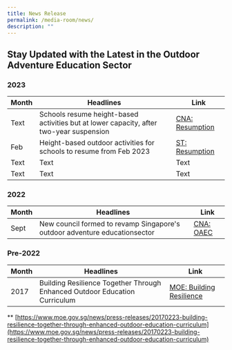 ```yaml
---
title: News Release
permalink: /media-room/news/
description: ""
---
```

## Stay Updated with the Latest in the Outdoor Adventure Education Sector


### 2023
| Month | Headlines | Link |
| -------- | -------- | -------- |
| Text     | Schools resume height-based activities but at lower capacity, after two-year suspension     | [CNA: Resumption](https://www.channelnewsasia.com/singapore/schools-resume-height-based-activities-lower-capacity-after-two-year-suspension-3246221)     |
|Feb|Height-based outdoor activities for schools to resume from Feb 2023 |[ST: Resumption](https://www.straitstimes.com/singapore/height-based-outdoor-activities-for-schools-to-resume-from-feb-2023)|
|Text|Text|Text|
|Text|Text|Text|

### 2022
| Month | Headlines | Link |
| -------- | -------- | -------- |
|Sept|New council formed to revamp Singapore's outdoor adventure educationsector|[CNA: OAEC](https://www.channelnewsasia.com/singapore/council-outdoor-adventure-education-safety-infrastructure-2955191)|

### Pre-2022
| Month | Headlines | Link |
| -------- | -------- | -------- |
|2017|Building Resilience Together Through Enhanced Outdoor Education Curriculum|[MOE: Building Resilience](https://www.moe.gov.sg/news/press-releases/20170223-building-resilience-together-through-enhanced-outdoor-education-curriculum)|
**
[https://www.moe.gov.sg/news/press-releases/20170223-building-resilience-together-through-enhanced-outdoor-education-curriculum](https://www.moe.gov.sg/news/press-releases/20170223-building-resilience-together-through-enhanced-outdoor-education-curriculum)